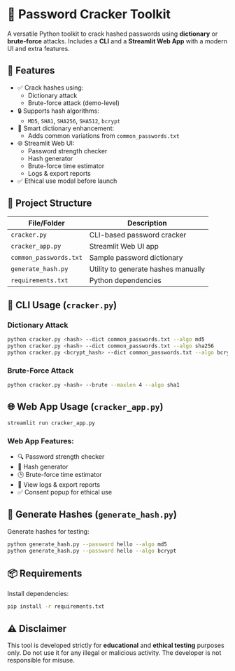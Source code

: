 # 🔐 Password Cracker Toolkit

A versatile Python toolkit to crack hashed passwords using **dictionary** or **brute-force** attacks. Includes a **CLI** and a **Streamlit Web App** with a modern UI and extra features.

## 🚀 Features

- ✅ Crack hashes using:
  - Dictionary attack
  - Brute-force attack (demo-level)
- 🔒 Supports hash algorithms:
  - `MD5`, `SHA1`, `SHA256`, `SHA512`, `bcrypt`
- 🧠 Smart dictionary enhancement:
  - Adds common variations from `common_passwords.txt`
- 🌐 Streamlit Web UI:
  - Password strength checker
  - Hash generator
  - Brute-force time estimator
  - Logs & export reports
- ✅ Ethical use modal before launch

## 📁 Project Structure

| File/Folder            | Description                             |
|------------------------|-----------------------------------------|
| `cracker.py`           | CLI-based password cracker              |
| `cracker_app.py`       | Streamlit Web UI app                    |
| `common_passwords.txt` | Sample password dictionary              |
| `generate_hash.py`     | Utility to generate hashes manually     |
| `requirements.txt`     | Python dependencies                     |

## 🧪 CLI Usage (`cracker.py`)

### Dictionary Attack

```bash
python cracker.py <hash> --dict common_passwords.txt --algo md5
python cracker.py <hash> --dict common_passwords.txt --algo sha256
python cracker.py <bcrypt_hash> --dict common_passwords.txt --algo bcrypt
````

### Brute-Force Attack

```bash
python cracker.py <hash> --brute --maxlen 4 --algo sha1
```

## 🌐 Web App Usage (`cracker_app.py`)

```bash
streamlit run cracker_app.py
```

### Web App Features:

* 🔍 Password strength checker
* 🔢 Hash generator
* 🕒 Brute-force time estimator
* 📜 View logs & export reports
* ✅ Consent popup for ethical use

## 🧪 Generate Hashes (`generate_hash.py`)

Generate hashes for testing:

```bash
python generate_hash.py --password hello --algo md5
python generate_hash.py --password hello --algo bcrypt
```

## 📦 Requirements

Install dependencies:

```bash
pip install -r requirements.txt
```

## ⚠️ Disclaimer

This tool is developed strictly for **educational** and **ethical testing** purposes only. Do not use it for any illegal or malicious activity. The developer is not responsible for misuse.
